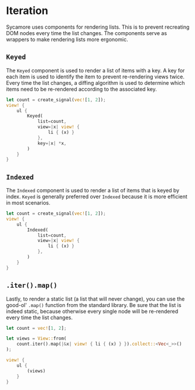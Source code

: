 # Iteration

Sycamore uses components for rendering lists. This is to prevent recreating DOM
nodes every time the list changes. The components serve as wrappers to make
rendering lists more ergonomic.

## `Keyed`

The `Keyed` component is used to render a list of items with a key. A key for
each item is used to identify the item to prevent re-rendering views twice.
Every time the list changes, a diffing algorithm is used to determine which
items need to be re-rendered according to the associated key.

```rust
let count = create_signal(vec![1, 2]);
view! {
    ul {
        Keyed(
            list=count,
            view=|x| view! {
                li { (x) }
            },
            key=|x| *x,
        )
    }
}
```

## `Indexed`

The `Indexed` component is used to render a list of items that is keyed by
index. `Keyed` is generally preferred over `Indexed` because it is more
efficient in most scenarios.

```rust
let count = create_signal(vec![1, 2]);
view! {
    ul {
        Indexed(
            list=count,
            view=|x| view! {
                li { (x) }
            },
        )
    }
}
```

## `.iter().map()`

Lastly, to render a static list (a list that will never change), you can use the
good-ol' `.map()` function from the standard library. Be sure that the list is
indeed static, because otherwise every single node will be re-rendered every
time the list changes.

```rust
let count = vec![1, 2];

let views = View::from(
    count.iter().map(|&x| view! { li { (x) } }).collect::<Vec<_>>()
);

view! {
    ul {
        (views)
    }
}
```
